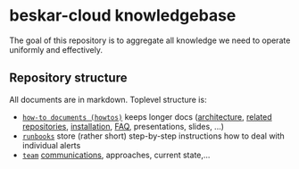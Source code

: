 # beskar-cloud knowledgebase

The goal of this repository is to aggregate all knowledge we need to operate uniformly and effectively.

## Repository structure

All documents are in markdown. Toplevel structure is:
 * [`how-to documents (howtos)`](howtos/) keeps longer docs ([architecture](howtos/Beskar/architecture.md), [related repositories](howtos/Beskar/repositories.md), [installation](howtos/Beskar/installation.md), [FAQ](howtos/Beskar/faq.md), presentations, slides, ...)
 * [`runbooks`](runbooks/) store (rather short) step-by-step instructions how to deal with individual alerts
 * [`team`](team/) [communications](team/communications.md), approaches, current state,...

